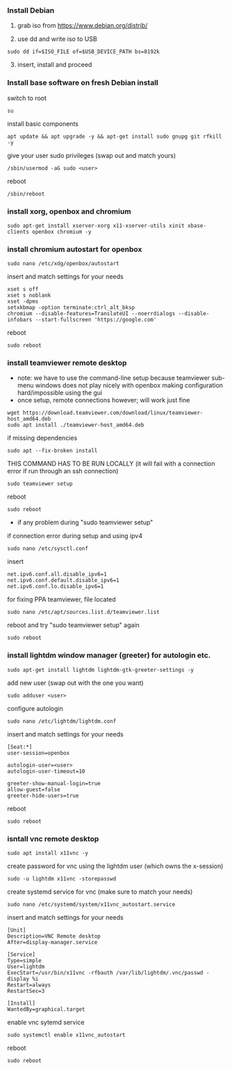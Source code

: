 ### Install Debian
1. grab iso from https://www.debian.org/distrib/

2. use dd and write iso to USB
```
sudo dd if=$ISO_FILE of=$USB_DEVICE_PATH bs=8192k
```

3. insert, install and proceed

### Install base software on fresh Debian install
switch to root
```
su
```
install basic components
```
apt update && apt upgrade -y && apt-get install sudo gnupg git rfkill -y
```

give your user sudo privileges (swap out <user> and match yours)
```
/sbin/usermod -aG sudo <user>
```

reboot
```
/sbin/reboot
```

### install xorg, openbox and chromium
```
sudo apt-get install xserver-xorg x11-xserver-utils xinit xbase-clients openbox chromium -y
```

### install chromium autostart for openbox
```
sudo nano /etc/xdg/openbox/autostart
```

insert and match settings for your needs
```
xset s off
xset s noblank
xset -dpms
setxkbmap -option terminate:ctrl_alt_bksp
chromium --disable-features=TranslateUI --noerrdialogs --disable-infobars --start-fullscreen 'https://google.com'
```

reboot
```
sudo reboot
```

### install teamviewer remote desktop
* note: we have to use the command-line setup because teamviewer sub-menu windows
does not play nicely with openbox making configuration hard/impossible using the gui
* once setup, remote connections however; will work just fine

```
wget https://download.teamviewer.com/download/linux/teamviewer-host_amd64.deb
sudo apt install ./teamviewer-host_amd64.deb
```
if missing dependencies
```
sudo apt --fix-broken install
```

THIS COMMAND HAS TO BE RUN LOCALLY (it will fail with a connection error if run through an ssh connection)
```
sudo teamviewer setup
```

reboot
```
sudo reboot
```

* if any problem during "sudo teamviewer setup"

if connection error during setup and using ipv4
```
sudo nano /etc/sysctl.conf
```

insert
```
net.ipv6.conf.all.disable_ipv6=1
net.ipv6.conf.default.disable_ipv6=1
net.ipv6.conf.lo.disable_ipv6=1
```

for fixing PPA teamviewer, file located
```
sudo nano /etc/apt/sources.list.d/teamviewer.list
```

reboot and try "sudo teamviewer setup" again
```
sudo reboot
```

### install lightdm window manager (greeter) for autologin etc.
```
sudo apt-get install lightdm lightdm-gtk-greeter-settings -y
```

add new user (swap out <user> with the one you want)
```
sudo adduser <user>
```

configure autologin
```
sudo nano /etc/lightdm/lightdm.conf
```

insert and match settings for your needs
```
[Seat:*]
user-session=openbox

autologin-user=<user>
autologin-user-timeout=10

greeter-show-manual-login=true
allow-guest=false
greeter-hide-users=true
```

reboot
```
sudo reboot
```

### isntall vnc remote desktop
```
sudo apt install x11vnc -y
```

create password for vnc using the lightdm user (which owns the x-session)
```
sudo -u lightdm x11vnc -storepasswd
```

create systemd service for vnc (make sure to match your needs)
```
sudo nano /etc/systemd/system/x11vnc_autostart.service
```

insert and match settings for your needs
```
[Unit]
Description=VNC Remote desktop
After=display-manager.service

[Service]
Type=simple
User=lightdm
ExecStart=/usr/bin/x11vnc -rfbauth /var/lib/lightdm/.vnc/passwd -display %i
Restart=always
RestartSec=3

[Install]
WantedBy=graphical.target
```

enable vnc sytemd service
```
sudo systemctl enable x11vnc_autostart
```

reboot
```
sudo reboot
```
